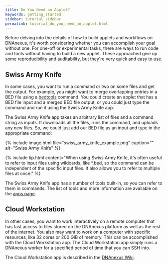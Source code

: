 ```yaml
---
title: Do You Need an Applet?
keywords: getting_started
sidebar: tutorial_sidebar
permalink: tutorial_do_you_need_an_applet.html
---
```


Before delving into the details of how to build applets and workflows on
DNAnexus, it's worth considering whether you can accomplish your goal without
one. For one-off or experimental tasks, there are ways to run code and tools
without having to build a new applet. These approached give up some
reproducibility and auditability, but they're very quick and easy to use.

## Swiss Army Knife

In some cases, you want to run a command or two on some files and get the output.
For example, you might want to merge overlapping entries in a BED file using a [bedtools](http://bedtools.readthedocs.io/en/latest/)
command. You could create an applet that has a BED file input and a merged BED
file output, or you could just type the command and run it using the Swiss Army
Knife app.

The Swiss Army Knife app takes an arbitrary list of files and a command string
as inputs. It downloads all the files, runs the command, and uploads any
new files. So, we could just add our BED file as an input and type in the
appropriate command:

{% include image.html file="swiss_army_knife_example.png" caption="" alt="Swiss Army Knife" %}

{% include tip.html content="When using Swiss Army Knife, it's often useful to refer to input files using wildcards, like \*.bed, so the command can be independent of the specific input files. It also allows you to refer to multiple files at once." %}

The Swiss Army Knife app has a number of tools built-in, so you can refer to them
in commands. The list of tools and more information are available on the [apps page](https://platform.dnanexus.com/app/swiss-army-knife).

## Cloud Workstation

In other cases, you want to work interactively on a remote computer that has
fast access to files stored on the DNAnexus platform as well as the rest of the
internet. You also may want to work on a computer with specific resources, like
32 cores or 200 GiB of memory. This can be accomplished with the Cloud
Workstation app. The Cloud Workstation app simply runs a DNAnexus worker for a
specified period of time that you can SSH into.

The Cloud Workstation app is described in the [DNAnexus Wiki](https://wiki.dnanexus.com/Developer-Tutorials/Cloud-Workstations).
